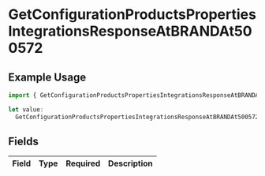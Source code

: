 # GetConfigurationProductsPropertiesIntegrationsResponseAtBRANDAt500572

## Example Usage

```typescript
import { GetConfigurationProductsPropertiesIntegrationsResponseAtBRANDAt500572 } from "@vercel/sdk/models/getconfigurationproductsop.js";

let value:
  GetConfigurationProductsPropertiesIntegrationsResponseAtBRANDAt500572 = {};
```

## Fields

| Field       | Type        | Required    | Description |
| ----------- | ----------- | ----------- | ----------- |